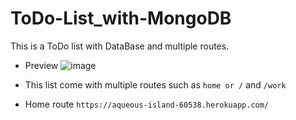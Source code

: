 # ToDo-List_with-MongoDB
This is a ToDo list with DataBase and multiple routes.

- Preview
![image](https://user-images.githubusercontent.com/85868593/188215047-da24d4b1-b25a-4981-a083-de3d7013b9cc.png)

- This list come with multiple routes such as `home or /` and `/work`
- Home route ``` https://aqueous-island-60538.herokuapp.com/ ```
